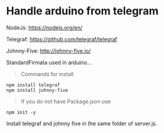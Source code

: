 # Handle arduino from telegram

NodeJs: https://nodejs.org/en/

Telegraf: https://github.com/telegraf/telegraf

Johnny-Five: http://johnny-five.io/

StandardFirmata used in arduino...

>Commands for install

```
npm install telegraf
npm install johnny-five
```

>If you do not have Package.json use

```
npm init -y
```

Install telegraf and johnny five in the same folder of server.js.

